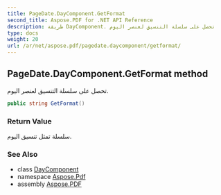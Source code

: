 ```yaml
---
title: PageDate.DayComponent.GetFormat
second_title: Aspose.PDF for .NET API Reference
description: طريقة DayComponent. تحصل على سلسلة التنسيق لعنصر اليوم
type: docs
weight: 20
url: /ar/net/aspose.pdf/pagedate.daycomponent/getformat/
---
```

## PageDate.DayComponent.GetFormat method

تحصل على سلسلة التنسيق لعنصر اليوم.

```csharp
public string GetFormat()
```

### Return Value

سلسلة تمثل تنسيق اليوم.

### See Also

* class [DayComponent](../)
* namespace [Aspose.Pdf](../../../aspose.pdf/)
* assembly [Aspose.PDF](../../../)